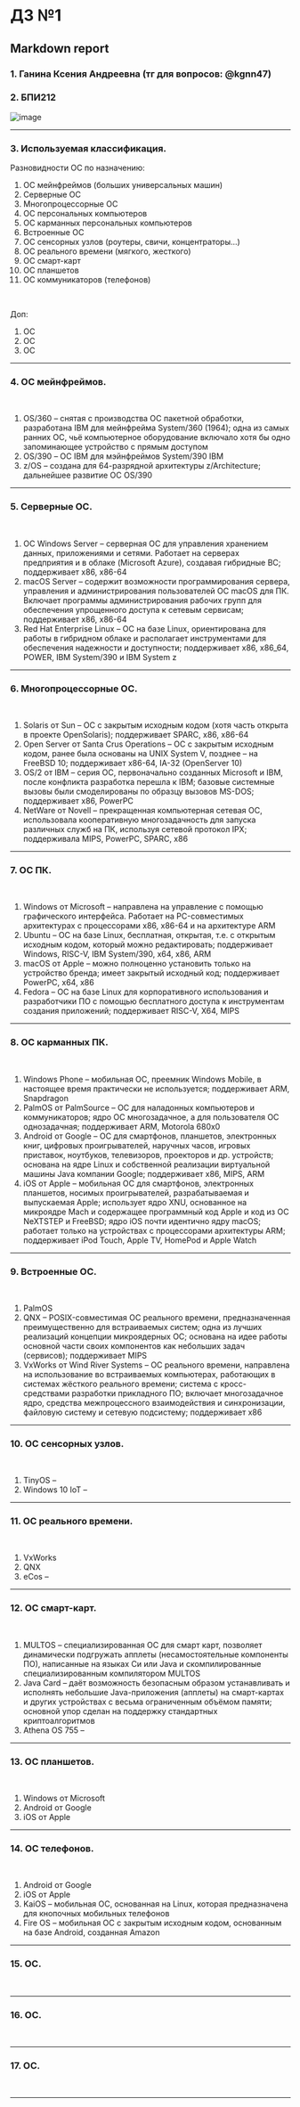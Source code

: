 #  ДЗ №1 #
## Markdown report <br> ##

### 1. Ганина Ксения Андреевна (тг для вопросов: @kgnn47) <br> ###
### 2. БПИ212 <br> ###

![image](https://user-images.githubusercontent.com/114473740/213906106-56de505d-c8eb-4736-ba3d-6a0b9d1cd369.png)
________________________

### 3. Используемая классификация. <br> ###

Разновидности ОС по назначению:
1) ОС мейнфреймов (больших универсальных машин)
2) Серверные ОС
3) Многопроцессорные ОС
4) ОС персональных компьютеров
5) ОС карманных персональных компьютеров
6) Встроенные ОС
7) ОС сенсорных узлов (роутеры, свичи, концентраторы...)
8) ОС реального времени (мягкого, жесткого)
9) ОС смарт-карт
10) ОС планшетов
11) ОС коммуникаторов (телефонов)
<br>

Доп:
1) ОС 
2) ОС 
3) ОС 
________________________

### 4. ОС мейнфреймов. <br> ###
<br>

1) OS/360 – снятая с производства ОС пакетной обработки, разработана IBM для мейнфрейма System/360 (1964); одна из самых ранних ОС, чьё компьютерное оборудование включало хотя бы одно запоминающее устройство с прямым доступом
2) OS/390 – ОС IBM для мэйнфреймов System/390 IBM
3) z/OS – создана для 64-разрядной архитектуры z/Architecture; дальнейшее развитие ОС OS/390
________________________

### 5. Серверные ОС. <br> ###
<br>

1) ОС Windows Server – серверная ОС для управления хранением данных, приложениями и сетями. Работает на серверах предприятия и в облаке (Microsoft Azure), создавая гибридные ВС; поддерживает x86, x86-64
2) macOS Server – содержит возможности программирования сервера, управления и администрирования пользователей ОС macOS для ПК. Включает программы администрирования рабочих групп для обеспечения упрощенного доступа к сетевым сервисам; поддерживает x86, x86-64
3) Red Hat Enterprise Linux – ОС на базе Linux, ориентирована для работы в гибридном облаке и располагает инструментами для обеспечения надежности и доступности; поддерживает x86, x86_64, POWER, IBM System/390 и IBM System z
________________________

### 6. Многопроцессорные ОС. <br> ###
<br>

1) Solaris от Sun – ОС с закрытым исходным кодом (хотя часть открыта в проекте OpenSolaris); поддерживает SPARC, x86, x86-64
2) Open Server от Santa Crus Operations – ОС с закрытым исходным кодом, ранее была основаны на UNIX System V, позднее – на FreeBSD 10; поддерживает x86-64, IA-32 (OpenServer 10)
3) OS/2 от IBM – серия ОС, первоначально созданных Microsoft и IBM, после конфликта разработка перешла к IBM; базовые системные вызовы были смоделированы по образцу вызовов MS-DOS; поддерживает x86, PowerPC
4) NetWare от Novell – прекращенная компьютерная сетевая ОС, использовала кооперативную многозадачность для запуска различных служб на ПК, используя сетевой протокол IPX; поддерживала MIPS, PowerPC, SPARC, x86
________________________

### 7. ОС ПК. <br> ###
<br>

1) Windows от Microsoft – направлена на управление с помощью графического интерфейса. Работает на PC-совместимых архитектурах с процессорами x86, x86-64 и на архитектуре ARM
2) Ubuntu – ОС на базе Linux, бесплатная, открытая, т.е. с открытым исходным кодом, который можно редактировать; поддерживает Windows, RISC-V, IBM System/390, x64, x86, ARM
3) macOS от Apple – можно полноценно установить только на устройство бренда; имеет закрытый исходный код; поддерживает PowerPC, x64, x86
4) Fedora – ОС на базе Linux для корпоративного использования и разработчики ПО с помощью бесплатного доступа к инструментам создания приложений; поддерживает RISC-V, X64, MIPS
________________________

### 8. ОС карманных ПК. <br> ###
<br>

1) Windows Phone – мобильная ОС, преемник Windows Mobile, в настоящее время практически не используется; поддерживает ARM, Snapdragon
2) PalmOS от PalmSource – ОС для наладонных компьютеров и коммуникаторов; ядро ОС многозадачное, а для пользователя ОС однозадачная; поддерживает ARM, Motorola 680x0
3) Android от Google – ОС для смартфонов, планшетов, электронных книг, цифровых проигрывателей, наручных часов, игровых приставок, ноутбуков, телевизоров, проекторов и др. устройств; основана на ядре Linux и собственной реализации виртуальной машины Java компании Google; поддерживает x86, MIPS, ARM
4) iOS от Apple – мобильная ОС для смартфонов, электронных планшетов, носимых проигрывателей, разрабатываемая и выпускаемая Apple; использует ядро XNU, основанное на микроядре Mach и содержащее программный код Apple и код из ОС NeXTSTEP и FreeBSD; ядро iOS почти идентично ядру macOS; работает только на устройствах с процессорами архитектуры ARM; поддерживает iPod Touch, Apple TV, HomePod и Apple Watch
________________________

### 9. Встроенные ОС. <br> ###
<br>

1) PalmOS
2) QNX – POSIX-совместимая ОС реального времени, предназначенная преимущественно для встраиваемых систем; одна из лучших реализаций концепции микроядерных ОС; основана на идее работы основной части своих компонентов как небольших задач (сервисов); поддерживает MIPS
3) VxWorks от Wind River Systems – ОС реального времени, направлена на использование во встраиваемых компьютерах, работающих в системах жёсткого реального времени; система с кросс-средствами разработки прикладного ПО; включает многозадачное ядро, средства межпроцессного взаимодействия и синхронизации, файловую систему и сетевую подсистему; поддерживает x86
________________________

### 10. ОС сенсорных узлов. <br> ###
<br>

1) TinyOS – 
2) Windows 10 IoT – 
________________________

### 11. ОС реального времени. <br> ###
<br>

1) VxWorks
2) QNX
3) eCos – 
________________________

### 12. ОС смарт-карт. <br> ###
<br>

1) MULTOS – специализированная ОС для смарт карт, позволяет динамически подгружать апплеты (несамостоятельные компоненты ПО), написанные на языках Си или Java и скомпилированные специализированным компилятором MULTOS
2) Java Card – даёт возможность безопасным образом устанавливать и исполнять небольшие Java-приложения (апплеты) на смарт-картах и других устройствах с весьма ограниченным объёмом памяти; основной упор сделан на поддержку стандартных криптоалгоритмов
3) Athena OS 755 – 
________________________

### 13. ОС планшетов. <br> ###
<br>

1) Windows от Microsoft
2) Android от Google
3) iOS от Apple
________________________

### 14. ОС телефонов. <br> ###
<br>

1) Android от Google
2) iOS от Apple
3) KaiOS – мобильная ОС, основанная на Linux, которая предназначена для кнопочных мобильных телефонов
4) Fire OS – мобильная ОС с закрытым исходным кодом, основанным на базе Android, созданная Amazon
________________________

### 15. ОС. <br> ###
<br>

________________________

### 16. ОС. <br> ###
<br>

________________________

### 17. ОС. <br> ###
<br>

________________________





